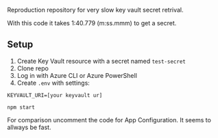 Reproduction repository for very slow key vault secret retrival.

With this code it takes 1:40.779 (m:ss.mmm) to get a secret.

## Setup

1. Create Key Vault resource with a secret named `test-secret`
2. Clone repo
3. Log in with Azure CLI or Azure PowerShell
4. Create `.env` with settings:

```
KEYVAULT_URI=[your keyvault ur]
```

`npm start`

For comparison uncomment the code for App Configuration. It seems to allways be fast.